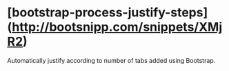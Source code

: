 # [bootstrap-process-justify-steps] (http://bootsnipp.com/snippets/XMjR2)
Automatically justify according to number of tabs added using Bootstrap.

